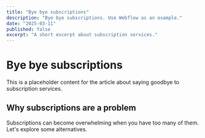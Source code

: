 ```yaml
---
title: "Bye bye subscriptions"
description: "Bye bye subscriptions. Use Webflow as an example."
date: "2025-03-11"
published: false
excerpt: "A short excerpt about subscription services."
---
```


# Bye bye subscriptions

This is a placeholder content for the article about saying goodbye to subscription services.

## Why subscriptions are a problem

Subscriptions can become overwhelming when you have too many of them. Let's explore some alternatives.